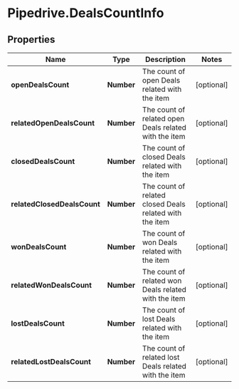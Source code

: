 # Pipedrive.DealsCountInfo

## Properties

Name | Type | Description | Notes
------------ | ------------- | ------------- | -------------
**openDealsCount** | **Number** | The count of open Deals related with the item | [optional] 
**relatedOpenDealsCount** | **Number** | The count of related open Deals related with the item | [optional] 
**closedDealsCount** | **Number** | The count of closed Deals related with the item | [optional] 
**relatedClosedDealsCount** | **Number** | The count of related closed Deals related with the item | [optional] 
**wonDealsCount** | **Number** | The count of won Deals related with the item | [optional] 
**relatedWonDealsCount** | **Number** | The count of related won Deals related with the item | [optional] 
**lostDealsCount** | **Number** | The count of lost Deals related with the item | [optional] 
**relatedLostDealsCount** | **Number** | The count of related lost Deals related with the item | [optional] 


